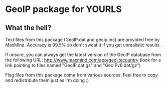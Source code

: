 GeoIP package for YOURLS
========================

What the hell?
--------------

Text files from this package (GeoIP.dat and geoip.inc) are provided free by
MaxMind. Accuracy is 99.5% so don't sweat it if you get unrealistic results.

If unsure, you can always get the latest version of the GeoIP database
from the following URL: http://www.maxmind.com/app/geolitecountry
(look for a link pointing to files named "GeoIP.dat.gz" and "GeoIPv6.dat/gz")

Flag files from this package come from various sources. Feel free to copy and
redistribute them just as I'm doing :)

